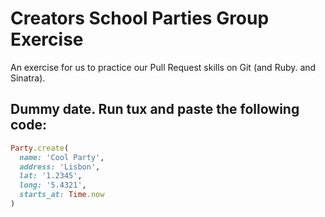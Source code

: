 # Creators School Parties Group Exercise

An exercise for us to practice our Pull Request skills on Git (and Ruby. and Sinatra).


Dummy date. Run tux and paste the following code:
----------

```ruby
Party.create(
  name: 'Cool Party',
  address: 'Lisbon',
  lat: '1.2345',
  long: '5.4321',
  starts_at: Time.now
)
```

